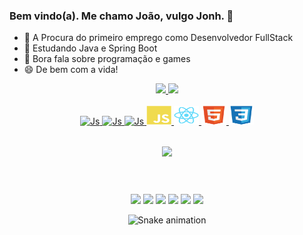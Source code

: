 ### Bem vindo(a). Me chamo João, vulgo Jonh. 👋

- 🔭 A Procura do primeiro emprego como Desenvolvedor FullStack
- 🌱 Estudando Java e Spring Boot
- 💬 Bora fala sobre programação e games
- 😄 De bem com a vida!

<div align="center" style="display: inline_block">
  <a href="https://github.com/jonh-dev">
  <img  width="50%" src="https://github-readme-stats.vercel.app/api?username=jonh-dev&show_icons=true&theme=dracula&include_all_commits=true&count_private=true"/>
  <img  width="36.5%" src="https://github-readme-stats.vercel.app/api/top-langs/?username=Jonh-dev&layout=compact&langs_count=7&theme=dracula"/>
</div>
<div align="center" style="display: inline_block"><br>
  <img alt="Js" height="30" width="40" src="https://cdn.jsdelivr.net/gh/devicons/devicon/icons/java/java-original-wordmark.svg">
  <img alt="Js" height="30" width="40" src="https://cdn.jsdelivr.net/gh/devicons/devicon/icons/spring/spring-original.svg">
  <img alt="Js" height="30" width="40" src="https://cdn.jsdelivr.net/gh/devicons/devicon/icons/mysql/mysql-original.svg">
  <img alt="Js" height="30" width="40" src="https://raw.githubusercontent.com/devicons/devicon/master/icons/javascript/javascript-plain.svg">
  <img alt="React" height="30" width="40" src="https://raw.githubusercontent.com/devicons/devicon/master/icons/react/react-original.svg">
  <img alt="HTML" height="30" width="40" src="https://raw.githubusercontent.com/devicons/devicon/master/icons/html5/html5-original.svg">
  <img alt="CSS" height="30" width="40" src="https://raw.githubusercontent.com/devicons/devicon/master/icons/css3/css3-original.svg">
</div>
  
  ##
  
  <p align="center"><img align="center" src="https://profile-counter.glitch.me/{jonh-dev}/count.svg" /></p> 
<br></div>
  
  ##
  
<div align="center"> 
  <a href="https://www.youtube.com/channel/UCV3Nucywtqi6iSM5PsX9SQA" target="_blank"><img src="https://img.shields.io/badge/YouTube-FF0000?style=for-the-badge&logo=youtube&logoColor=white" target="_blank"></a>
  <a href="https://www.instagram.com/jonh_dev/" target="_blank"><img src="https://img.shields.io/badge/-Instagram-%23E4405F?style=for-the-badge&logo=instagram&logoColor=white" target="_blank"></a>
 	<a href="https://www.twitch.tv/jonhlgamerl" target="_blank"><img src="https://img.shields.io/badge/Twitch-9146FF?style=for-the-badge&logo=twitch&logoColor=white" target="_blank"></a>
  <a href="https://discord.gg/C3GpzSrA" target="_blank"><img src="https://img.shields.io/badge/Discord-7289DA?style=for-the-badge&logo=discord&logoColor=white" target="_blank"></a> 
  <a href = "mailto:jonh.dev.br@gmail.com"><img src="https://img.shields.io/badge/-Gmail-%23333?style=for-the-badge&logo=gmail&logoColor=white" target="_blank"></a>
  <a href="https://www.linkedin.com/in/jo%C3%A3o-carlos-schwab-zanardi-752591213/" target="_blank"><img src="https://img.shields.io/badge/-LinkedIn-%230077B5?style=for-the-badge&logo=linkedin&logoColor=white" target="_blank"></a> 
    
  ![Snake animation](https://github.com/jonh-dev/jonh-dev/blob/output/github-contribution-grid-snake.svg)
 
</div>
